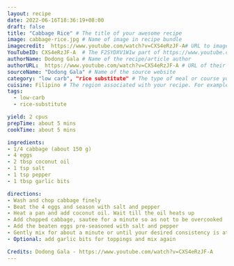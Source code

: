 ```yaml
---
layout: recipe
date: 2022-06-16T18:36:19+08:00
draft: false
title: "Cabbage Rice" # The title of your awesome recipe
image: cabbage-rice.jpg # Name of image in recipe bundle
imagecredit:  https://www.youtube.com/watch?v=CXS4eRzJF-A# URL to image source page, website, or creator
YouTubeID: CXS4eRzJF-A  # The F2SYDXV1W1w part of https://www.youtube.com/watch?v=F2SYDXV1W1w
authorName: Dodong Gala # Name of the recipe/article author
authorURL:  https://www.youtube.com/watch?v=CXS4eRzJF-A # URL of their home website
sourceName: "Dodong Gala" # Name of the source website
category: "low carb", "rice substitute" # The type of meal or course your recipe is about. For example: "dinner", "entree", or "dessert".
cuisine: Filipino # The region associated with your recipe. For example, "French", Mediterranean", or "American".
tags: 
  - low-carb
  - rice-substitute

yield: 2 cpus
prepTime: about 5 mins
cookTime: about 5 mins

ingredients:
- 1/4 cabbage (about 150 g)
- 4 eggs
- 2 tbsp coconut oil
- 1 tsp salt
- 1 tsp pepper
- 1 tbsp garlic bits

directions:
- Wash and chop cabbage finely
- Beat the 4 eggs and season with salt and pepper
- Heat a pan and add coconut oil. Wait till the oil heats up
- Add chopped cabbage, sautee for a minute so as not to be overcooked
- Add the beaten eggs pre-seasoned with salt and pepper
- Gently mix for about a minute or until your desired consistency is attained
- Optional: add garlic bits for toppings and mix again

Credits: Dodong Gala - https://www.youtube.com/watch?v=CXS4eRzJF-A
---
```

